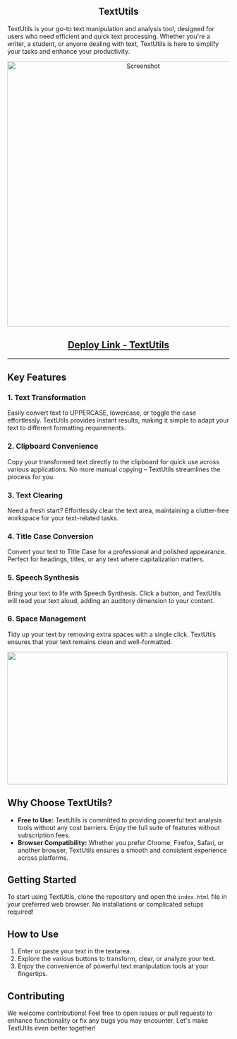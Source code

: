<h2 align="center">
  TextUtils<br/>
</h2>

TextUtils is your go-to text manipulation and analysis tool, designed for users who need efficient and quick text processing. Whether you're a writer, a student, or anyone dealing with text, TextUtils is here to simplify your tasks and enhance your productivity.

</h2>
<p align="center">
  <img src="https://github.com/jnvshubham7/TextUtils/assets/69629803/6926c1f0-8a35-4a87-ae69-2dcd012d631e" alt="Screenshot" width="600" />
</p>

<h2 align="center">
  <a href="https://Vks56.github.io/TextUtils/" style="display: inline-block;">Deploy Link - TextUtils</a>

</h2>

---

## Key Features

### 1. Text Transformation

Easily convert text to UPPERCASE, lowercase, or toggle the case effortlessly. TextUtils provides instant results, making it simple to adapt your text to different formatting requirements.

### 2. Clipboard Convenience

Copy your transformed text directly to the clipboard for quick use across various applications. No more manual copying – TextUtils streamlines the process for you.

### 3. Text Clearing

Need a fresh start? Effortlessly clear the text area, maintaining a clutter-free workspace for your text-related tasks.

### 4. Title Case Conversion

Convert your text to Title Case for a professional and polished appearance. Perfect for headings, titles, or any text where capitalization matters.

### 5. Speech Synthesis

Bring your text to life with Speech Synthesis. Click a button, and TextUtils will read your text aloud, adding an auditory dimension to your content.

### 6. Space Management

Tidy up your text by removing extra spaces with a single click. TextUtils ensures that your text remains clean and well-formatted.

<img src="https://github.com/jnvshubham7/TextUtils/assets/69629803/b974130c-6ea4-4ddf-89cf-e8b33c9e38b5" width="500" height="300" />

## Why Choose TextUtils?

- **Free to Use:** TextUtils is committed to providing powerful text analysis tools without any cost barriers. Enjoy the full suite of features without subscription fees.
- **Browser Compatibility:** Whether you prefer Chrome, Firefox, Safari, or another browser, TextUtils ensures a smooth and consistent experience across platforms.

## Getting Started

To start using TextUtils, clone the repository and open the `index.html` file in your preferred web browser. No installations or complicated setups required!

## How to Use

1. Enter or paste your text in the textarea.
2. Explore the various buttons to transform, clear, or analyze your text.
3. Enjoy the convenience of powerful text manipulation tools at your fingertips.

## Contributing

We welcome contributions! Feel free to open issues or pull requests to enhance functionality or fix any bugs you may encounter. Let's make TextUtils even better together!
